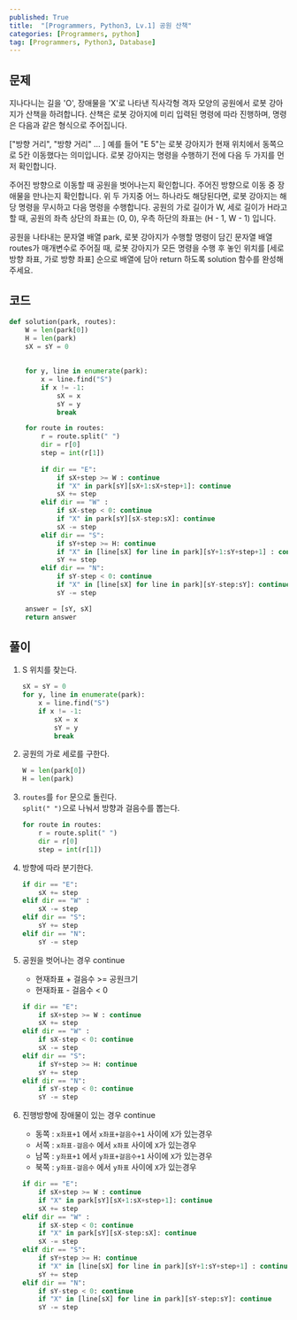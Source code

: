 ```yaml
---
published: True
title:  "[Programmers, Python3, Lv.1] 공원 산책"
categories: [Programmers, python]
tag: [Programmers, Python3, Database]
---
```


## 문제

지나다니는 길을 'O', 장애물을 'X'로 나타낸 직사각형 격자 모양의 공원에서 로봇 강아지가 산책을 하려합니다. 산책은 로봇 강아지에 미리 입력된 명령에 따라 진행하며, 명령은 다음과 같은 형식으로 주어집니다.

["방향 거리", "방향 거리" … ]
예를 들어 "E 5"는 로봇 강아지가 현재 위치에서 동쪽으로 5칸 이동했다는 의미입니다. 로봇 강아지는 명령을 수행하기 전에 다음 두 가지를 먼저 확인합니다.

주어진 방향으로 이동할 때 공원을 벗어나는지 확인합니다.
주어진 방향으로 이동 중 장애물을 만나는지 확인합니다.
위 두 가지중 어느 하나라도 해당된다면, 로봇 강아지는 해당 명령을 무시하고 다음 명령을 수행합니다.
공원의 가로 길이가 W, 세로 길이가 H라고 할 때, 공원의 좌측 상단의 좌표는 (0, 0), 우측 하단의 좌표는 (H - 1, W - 1) 입니다.

공원을 나타내는 문자열 배열 park, 로봇 강아지가 수행할 명령이 담긴 문자열 배열 routes가 매개변수로 주어질 때, 로봇 강아지가 모든 명령을 수행 후 놓인 위치를 [세로 방향 좌표, 가로 방향 좌표] 순으로 배열에 담아 return 하도록 solution 함수를 완성해주세요.

## 코드

```py
def solution(park, routes):
    W = len(park[0])
    H = len(park)
    sX = sY = 0
    
    
    for y, line in enumerate(park):
        x = line.find("S")
        if x != -1:
            sX = x
            sY = y
            break

    for route in routes:
        r = route.split(" ")
        dir = r[0]
        step = int(r[1])
        
        if dir == "E":
            if sX+step >= W : continue
            if "X" in park[sY][sX+1:sX+step+1]: continue
            sX += step
        elif dir == "W" :
            if sX-step < 0: continue
            if "X" in park[sY][sX-step:sX]: continue
            sX -= step
        elif dir == "S":
            if sY+step >= H: continue
            if "X" in [line[sX] for line in park][sY+1:sY+step+1] : continue
            sY += step
        elif dir == "N":
            if sY-step < 0: continue
            if "X" in [line[sX] for line in park][sY-step:sY]: continue
            sY -= step

    answer = [sY, sX]
    return answer
```

## 풀이

1. S 위치를 찾는다. 
    ```py
    sX = sY = 0
    for y, line in enumerate(park):
        x = line.find("S")
        if x != -1:
            sX = x
            sY = y
            break
    ```

2. 공원의 가로 세로를 구한다.
    ```py
    W = len(park[0])
    H = len(park)
    ```
3. ```routes```를 ```for``` 문으로 돌린다.  
     ```split(" ")```으로 나눠서 방향과 걸음수를 뽑는다.  
    ```py
    for route in routes:
        r = route.split(" ")
        dir = r[0]
        step = int(r[1])
    ```
4. 방향에 따라 분기한다.  
    ```py
    if dir == "E":
        sX += step
    elif dir == "W" :
        sX -= step
    elif dir == "S":
        sY += step
    elif dir == "N":
        sY -= step
    ```

5. 공원을 벗어나는 경우 continue  
    - 현재좌표 + 걸음수 >= 공원크기  
    - 현재좌표 - 걸음수 < 0  
    ```py
    if dir == "E":
        if sX+step >= W : continue
        sX += step
    elif dir == "W" :
        if sX-step < 0: continue
        sX -= step
    elif dir == "S":
        if sY+step >= H: continue
        sY += step
    elif dir == "N":
        if sY-step < 0: continue
        sY -= step
    ```

5. 진행방향에 장애물이 있는 경우 continue   
    - 동쪽 : ```x좌표+1``` 에서 ```x좌표+걸음수+1``` 사이에 ```X```가 있는경우
    - 서쪽 : ```x좌표-걸음수``` 에서 ```x좌표``` 사이에 ```X```가 있는경우
    - 남쪽 : ```y좌표+1``` 에서 ```y좌표+걸음수+1``` 사이에 ```X```가 있는경우
    - 북쪽 : ```y좌표-걸음수``` 에서 ```y좌표``` 사이에 ```X```가 있는경우
    
    ```py
    if dir == "E":
        if sX+step >= W : continue
        if "X" in park[sY][sX+1:sX+step+1]: continue
        sX += step
    elif dir == "W" :
        if sX-step < 0: continue
        if "X" in park[sY][sX-step:sX]: continue
        sX -= step
    elif dir == "S":
        if sY+step >= H: continue
        if "X" in [line[sX] for line in park][sY+1:sY+step+1] : continue
        sY += step
    elif dir == "N":
        if sY-step < 0: continue
        if "X" in [line[sX] for line in park][sY-step:sY]: continue
        sY -= step
    ```
